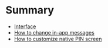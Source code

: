 # Summary

* [Interface](1Interface.md)
* [How to change in-app messages](2Messages.md)
* [How to customize native PIN screen](3Pinscreen.md)